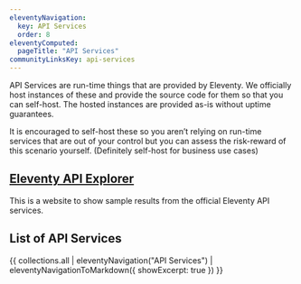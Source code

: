 ```yaml
---
eleventyNavigation:
  key: API Services
  order: 8
eleventyComputed:
  pageTitle: "API Services"
communityLinksKey: api-services
---
```

API Services are run-time things that are provided by Eleventy. We officially host instances of these and provide the source code for them so that you can self-host. The hosted instances are provided as-is without uptime guarantees.

It is encouraged to self-host these so you aren’t relying on run-time services that are out of your control but you can assess the risk-reward of this scenario yourself. (Definitely self-host for business use cases)

## [Eleventy API Explorer](https://api-explorer.11ty.dev/)

This is a website to show sample results from the official Eleventy API services.

## List of API Services

{{ collections.all | eleventyNavigation("API Services") | eleventyNavigationToMarkdown({ showExcerpt: true }) }}

